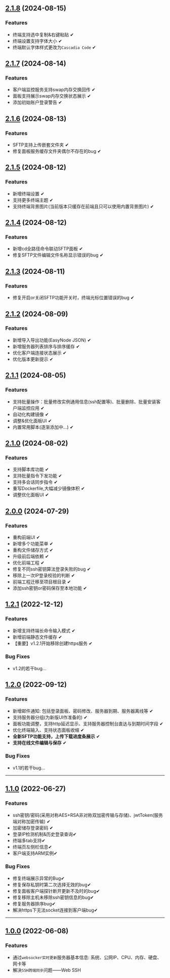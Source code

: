 ## [2.1.8](https://github.com/chaos-zhu/easynode/releases) (2024-08-15)

### Features

* 终端支持选中复制&右键粘贴 ✔
* 终端设置支持字体大小 ✔
* 终端默认字体样式更改为`Cascadia Code` ✔

## [2.1.7](https://github.com/chaos-zhu/easynode/releases) (2024-08-14)

### Features

* 客户端监控服务支持swap内存交换回传 ✔
* 面板支持展示swap内存交换状态展示 ✔
* 添加初始账户登录警告 ✔

## [2.1.6](https://github.com/chaos-zhu/easynode/releases) (2024-08-13)

### Features

* SFTP支持上传嵌套文件夹 ✔
* 修复面板服务缓存文件夹偶尔不存在的bug  ✔

## [2.1.5](https://github.com/chaos-zhu/easynode/releases) (2024-08-12)

### Features

* 新增终端设置 ✔
* 支持更多终端主题 ✔
* 支持终端背景图片(当前版本只缓存在前端且只可以使用内置背景图片) ✔

## [2.1.4](https://github.com/chaos-zhu/easynode/releases) (2024-08-12)

### Features

* 新增cd全路径命令联动SFTP面板 ✔
* 修复SFTP文件编辑文件名称显示错误的bug ✔

## [2.1.3](https://github.com/chaos-zhu/easynode/releases) (2024-08-11)

### Features

* 修复开启or关闭SFTP功能开关时，终端光标位置错误的bug ✔

## [2.1.2](https://github.com/chaos-zhu/easynode/releases) (2024-08-09)

### Features

* 新增导入导出功能(EasyNode JSON) ✔
* 新增服务器列表排序与排序缓存 ✔
* 优化客户端连接状态展示 ✔
* 优化版本更新提示 ✔

## [2.1.1](https://github.com/chaos-zhu/easynode/releases) (2024-08-05)

### Features

* 支持批量操作：批量修改实例通用信息(ssh配置等)、批量删除、批量安装客户端监控应用 ✔
* 自动化构建镜像 ✔
* 调整&优化面板UI ✔
* 内置常用脚本(逐渐添加中...) ✔

## [2.1.0](https://github.com/chaos-zhu/easynode/releases) (2024-08-02)

### Features

* 支持脚本库功能 ✔
* 支持批量指令下发功能 ✔
* 支持多会话同步指令 ✔
* 重写Dockerfile,大幅减少镜像体积 ✔
* 调整优化面板UI ✔

## [2.0.0](https://github.com/chaos-zhu/easynode/releases) (2024-07-29)

### Features

* 重构前端UI ✔
* 新增多个功能菜单 ✔
* 重构文件储存方式 ✔
* 升级前后端依赖 ✔
* 优化前端工程 ✔
* 修复不同ssh密钥算法登录失败的bug ✔
* 移除上一次IP登录校验的判断 ✔
* 前端工程迁移至项目根目录 ✔
* 添加ssh密钥or密码保存至本地功能 ✔

## [1.2.1](https://github.com/chaos-zhu/easynode/releases) (2022-12-12)

### Features

* 新增支持终端长命令输入模式 ✔
* 新增前端静态文件缓存 ✔
* 【重要】v1.2.1开始移除创建https服务 ✔

### Bug Fixes

* v1.2的若干bug...

## [1.2.0](https://github.com/chaos-zhu/easynode/releases) (2022-09-12)

### Features

* 新增邮件通知: 包括登录面板、密码修改、服务器到期、服务器离线等 ✔
* 支持服务器分组(为新版UI作准备的) ✔
* 面板功能调整，支持http延迟显示、支持服务器控制台直达与到期时间字段 ✔
* 优化终端输入、支持状态面板收缩 ✔
* **全新SFTP功能支持，上传下载进度条展示** ✔
* **支持在线文件编辑与保存** ✔

### Bug Fixes

* v1.1的若干bug...

---

## [1.1.0](https://github.com/chaos-zhu/easynode/releases) (2022-06-27)

### Features

* ssh密钥/密码(采用对称AES+RSA非对称双加密传输与存储)、jwtToken(服务端对称加密传输) ✔
* 加密储存登录密码 ✔
* 登录IP检测机制&历史登录查询✔
* 终端多tab支持✔
* 终端页左侧栏信息✔
* 客户端支持ARM实例✔

### Bug Fixes

* 修复终端展示异常的Bug✔
* 修复保存私钥时第二次选择无效的bug✔
* 修复面板客户端探针断开更新不及时的bug✔
* 修复移除主机未移除ssh密钥信息的bug✔
* 修复服务器排序bug✔
* 解决https下无法socket连接到客户端bug✔

---

## [1.0.0](https://github.com/chaos-zhu/easynode/releases) (2022-06-08)


### Features

* 通过`websocker实时更新`服务器基本信息: 系统、公网IP、CPU、内存、硬盘、网卡等
*  解决`SSH跨端同步`问题——Web SSH
